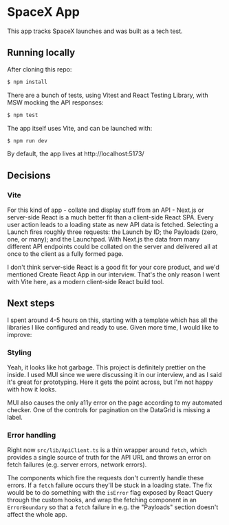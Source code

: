 # SpaceX App

This app tracks SpaceX launches and was built as a tech test.

## Running locally

After cloning this repo:

```bash
$ npm install
```

There are a bunch of tests, using Vitest and React Testing Library, with MSW mocking the API responses:

```bash
$ npm test
```

The app itself uses Vite, and can be launched with:

```bash
$ npm run dev
```

By default, the app lives at http://localhost:5173/

## Decisions

### Vite

For this kind of app - collate and display stuff from an API - Next.js or server-side React is a much better fit than a client-side React SPA. Every user action leads to a loading state as new API data is fetched. Selecting a Launch fires roughly three requests: the Launch by ID; the Payloads (zero, one, or many); and the Launchpad. With Next.js the data from many different API endpoints could be collated on the server and delivered all at once to the client as a fully formed page.

I don't think server-side React is a good fit for your core product, and we'd mentioned Create React App in our interview. That's the only reason I went with Vite here, as a modern client-side React build tool.

## Next steps

I spent around 4-5 hours on this, starting with a template which has all the libraries I like configured and ready to use. Given more time, I would like to improve:

### Styling

Yeah, it looks like hot garbage. This project is definitely prettier on the inside. I used MUI since we were discussing it in our interview, and as I said it's great for prototyping. Here it gets the point across, but I'm not happy with how it looks.

MUI also causes the only a11y error on the page according to my automated checker. One of the controls for pagination on the DataGrid is missing a label.

### Error handling

Right now `src/lib/ApiClient.ts` is a thin wrapper around `fetch`, which provides a single source of truth for the API URL and throws an error on fetch failures (e.g. server errors, network errors).

The components which fire the requests don't currently handle these errors. If a `fetch` failure occurs they'll be stuck in a loading state. The fix would be to do something with the `isError` flag exposed by React Query through the custom hooks, and wrap the fetching component in an `ErrorBoundary` so that a `fetch` failure in e.g. the "Payloads" section doesn't affect the whole app.
